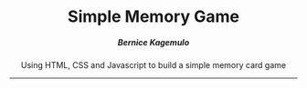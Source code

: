<p align="center"> 
  <h1 align="center"> Simple Memory Game</h1> 
  <h5 align="center">Bernice Kagemulo</h5> 
  
  <p align="center"> 
    Using HTML, CSS and Javascript to build a simple memory card game  
  </p> 
</p>

---

